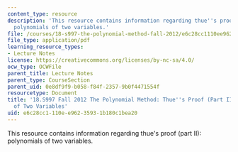```yaml
---
content_type: resource
description: 'This resource contains information regarding thue''s proof (part II):
  polynomials of two variables.'
file: /courses/18-s997-the-polynomial-method-fall-2012/e6c28cc1110ee96235931b180c1bea20_MIT18_S997F12_lec27.pdf
file_type: application/pdf
learning_resource_types:
- Lecture Notes
license: https://creativecommons.org/licenses/by-nc-sa/4.0/
ocw_type: OCWFile
parent_title: Lecture Notes
parent_type: CourseSection
parent_uid: 0e8df9f9-b058-f84f-2357-9b0f4471554f
resourcetype: Document
title: '18.S997 Fall 2012 The Polynomial Method: Thue''s Proof (Part II): Polynomials
  of Two Variables'
uid: e6c28cc1-110e-e962-3593-1b180c1bea20
---
```

This resource contains information regarding thue's proof (part II): polynomials of two variables.